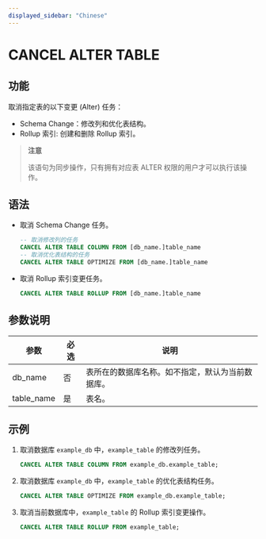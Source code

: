 ```yaml
---
displayed_sidebar: "Chinese"
---
```


# CANCEL ALTER TABLE

## 功能

取消指定表的以下变更 (Alter) 任务：

- Schema Change：修改列和优化表结构。
- Rollup 索引: 创建和删除 Rollup 索引。

> **注意**
>
> 该语句为同步操作，只有拥有对应表 ALTER 权限的用户才可以执行该操作。

## 语法

- 取消 Schema Change 任务。

    ```SQL
    -- 取消修改列的任务
    CANCEL ALTER TABLE COLUMN FROM [db_name.]table_name
    -- 取消优化表结构的任务
    CANCEL ALTER TABLE OPTIMIZE FROM [db_name.]table_name
    ```

- 取消 Rollup 索引变更任务。

    ```SQL
    CANCEL ALTER TABLE ROLLUP FROM [db_name.]table_name
    ```

## 参数说明

| **参数**   | **必选** | **说明**                                         |
| ---------- | -------- | ------------------------------------------------ |
| db_name    | 否       | 表所在的数据库名称。如不指定，默认为当前数据库。 |
| table_name | 是       | 表名。                                           |

## 示例

1. 取消数据库 `example_db` 中，`example_table` 的修改列任务。

    ```SQL
    CANCEL ALTER TABLE COLUMN FROM example_db.example_table;
    ```

2. 取消数据库 `example_db` 中，`example_table` 的优化表结构任务。

    ```SQL
    CANCEL ALTER TABLE OPTIMIZE FROM example_db.example_table;
    ```

3. 取消当前数据库中，`example_table` 的 Rollup 索引变更操作。

    ```SQL
    CANCEL ALTER TABLE ROLLUP FROM example_table;
    ```
